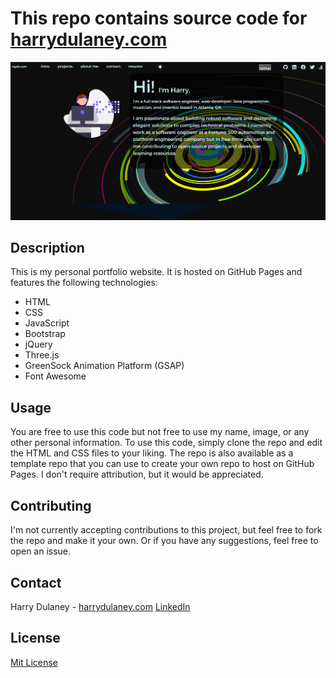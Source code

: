 # This repo contains source code for [harrydulaney.com](https://harrydulaney.github.io)
![page-preview](assets/img/page-preview.png)
## Description
This is my personal portfolio website. It is hosted on GitHub Pages and features the following technologies:
- HTML
- CSS
- JavaScript
- Bootstrap
- jQuery
- Three.js
- GreenSock Animation Platform (GSAP)
- Font Awesome

## Usage
You are free to use this code but not free to use my name, image, or any other personal information.
To use this code, simply clone the repo and edit the HTML and CSS files to your liking.
The repo is also available as a template repo that you can use to create your own repo to host on GitHub Pages.
I don't require attribution, but it would be appreciated. 

## Contributing
I'm not currently accepting contributions to this project, but feel free to fork the repo and make it your own.
Or if you have any suggestions, feel free to open an issue.

## Contact
Harry Dulaney - [harrydulaney.com](https://harrydulaney.com)
[LinkedIn](https://www.linkedin.com/in/harrydulaney/) 

## License
[Mit License](https://choosealicense.com/licenses/mit/)

